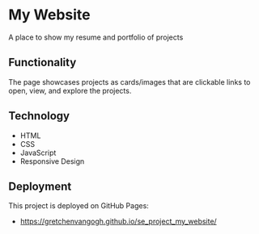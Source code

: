 # My Website

A place to show my resume and portfolio of projects

## Functionality

The page showcases projects as cards/images that are clickable links to open, view, and explore the projects.

## Technology

- HTML
- CSS
- JavaScript
- Responsive Design

## Deployment

This project is deployed on GitHub Pages:

- https://gretchenvangogh.github.io/se_project_my_website/
